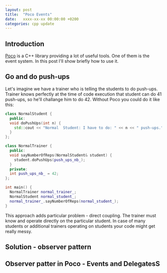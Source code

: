 ```yaml
---
layout: post
title:  "Poco Events"
date:   xxxx-xx-xx 00:00:00 +0200
categories: cpp update
---
```


## Introduction

[Poco](https://pocoproject.org/) is a C++ library providing a lot of useful tools. One of them is the event system. In this post I'll show briefly how to use it.

## Go and do push-ups

Let's imagine we have a trainer who is telling the students to do push-ups. Trainer knows perfectly at the time of code execution that student can do 41 push-ups, so he'll challange him to do 42. Without Poco you could do it like this:

```cpp
class NormalStudent {
  public:
  void doPushUps(int n) {
    std::cout << "Normal  Student: I have to do: " << n << " push-ups." << std::endl;
  }
};

class NormalTrainer {
  public:
  void sayNumberOfReps(NormalStudent& student) {
    student.doPushUps(push_ups_nb_);
  }
  private:
  int push_ups_nb_ = 42;
};

int main() {
  NormalTrainer normal_trainer_;
  NormalStudent normal_student_;
  normal_trainer_.sayNumberOfReps(normal_student_);
}
```

This approach adds particular problem - direct coupling. The trainer must know and operate directly on the particular student. In case of many students or additional trainers operating on students your code might get really messy.

## Solution - observer pattern

## Observer patter in Poco - Events and DelegatesS
